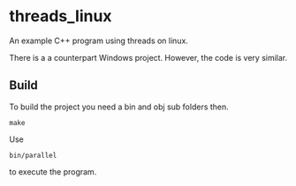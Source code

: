 # threads_linux
An example C++ program using threads on linux.

There is a a counterpart Windows project.  However, the code is very similar.

## Build

To build the project you need a bin and obj sub folders then.

```
make
```

Use

```
bin/parallel
```

to execute the program.

